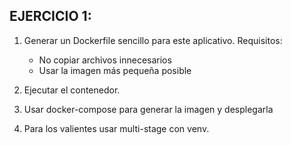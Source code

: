 ## EJERCICIO 1:

1. Generar un Dockerfile sencillo para este aplicativo. Requisitos:
    - No copiar archivos innecesarios
    - Usar la imagen más pequeña posible

2. Ejecutar el contenedor.

3. Usar docker-compose para generar la imagen y desplegarla

4. Para los valientes usar multi-stage con venv.

